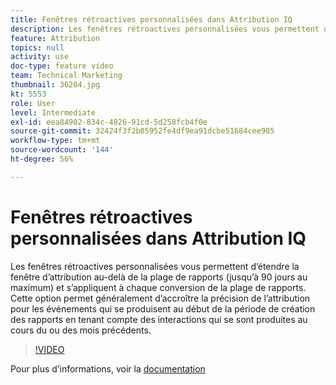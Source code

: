 ```yaml
---
title: Fenêtres rétroactives personnalisées dans Attribution IQ
description: Les fenêtres rétroactives personnalisées vous permettent d’étendre la fenêtre d’attribution au-delà de la plage de rapports (jusqu’à 90 jours au maximum) et s’appliquent à chaque conversion de la plage de rapports. Cette option permet généralement d’accroître la précision de l’attribution pour les événements qui se produisent au début de la période de création des rapports en tenant compte des interactions qui se sont produites au cours du ou des mois précédents.
feature: Attribution
topics: null
activity: use
doc-type: feature video
team: Technical Marketing
thumbnail: 36204.jpg
kt: 5553
role: User
level: Intermediate
exl-id: eea84902-834c-4826-91cd-5d258fcb4f0e
source-git-commit: 32424f3f2b05952fe4df9ea91dcbe51684cee905
workflow-type: tm+mt
source-wordcount: '144'
ht-degree: 56%

---
```


# Fenêtres rétroactives personnalisées dans Attribution IQ

Les fenêtres rétroactives personnalisées vous permettent d’étendre la fenêtre d’attribution au-delà de la plage de rapports (jusqu’à 90 jours au maximum) et s’appliquent à chaque conversion de la plage de rapports. Cette option permet généralement d’accroître la précision de l’attribution pour les événements qui se produisent au début de la période de création des rapports en tenant compte des interactions qui se sont produites au cours du ou des mois précédents.

>[!VIDEO](https://video.tv.adobe.com/v/36204/?quality=12&learn=on)

Pour plus d’informations, voir la [documentation](https://docs.adobe.com/content/help/fr-FR/analytics/analyze/analysis-workspace/attribution/models.html#lookback-windows)
